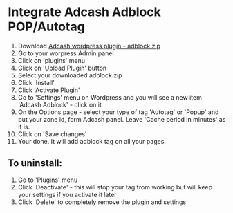 # Integrate Adcash Adblock POP/Autotag

1. Download [Adcash wordpress plugin - adblock.zip](https://github.com/adcash/customer-scripts/blob/master/wordpress/adblock.zip)
2. Go to your worpress Admin panel
3. Click on 'plugins' menu
4. Click on 'Upload Plugin'  button
5. Select your downloaded adblock.zip
6. Click 'Install'
7. Click 'Activate Plugin'
8. Go to 'Settings' menu on Wordpress and you will see a new item 'Adcash Adblock' - click on it
9. On the Options page - select your type of tag 'Autotag' or 'Popup' and put your zone id, form Adcash panel. Leave 'Cache period in minutes' as it is.
10. Click on 'Save changes'
11. Your done. It will add adblock tag on all your pages.

## To uninstall:
1. Go to 'Plugins' menu
2. Click 'Deactivate' - this will stop your tag from working but will keep your settings if you activate it later
3. Click 'Delete' to completely remove the plugin and settings

